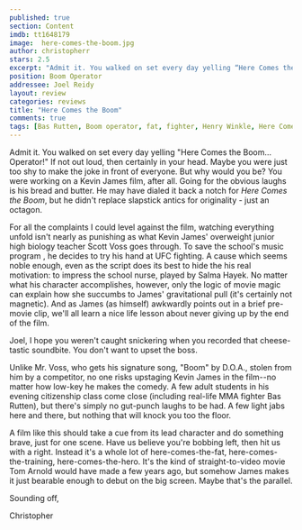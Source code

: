 ```yaml
---
published: true
section: Content
imdb: tt1648179
image:  here-comes-the-boom.jpg
author: christopherr
stars: 2.5
excerpt: "Admit it. You walked on set every day yelling “Here Comes the Boom… Operator!” If not out loud, then certainly in your head. Maybe you were just too shy to make the joke in front of everyone. But why would you be? You were working on a Kevin James film, after all. Going for the obvious laughs is his bread and butter. He may have dialed it back a notch for Here Comes the Boom, but he didn’t replace slapstick antics for originality – just an octagon."
position: Boom Operator
addressee: Joel Reidy 
layout: review
categories: reviews
title: "Here Comes the Boom"
comments: true
tags: [Bas Rutten, Boom operator, fat, fighter, Henry Winkle, Here Comes the Boom, Kevin James, MMA, Salma Hayek, UFC, Uncategorized]
---
```


Admit it. You walked on set every day yelling "Here Comes the Boom… Operator!" If not out loud, then certainly in your head. Maybe you were just too shy to make the joke in front of everyone. But why would you be? You were working on a Kevin James film, after all. Going for the obvious laughs is his bread and butter. He may have dialed it back a notch for _Here Comes the Boom_, but he didn't replace slapstick antics for originality - just an octagon.

For all the complaints I could level against the film, watching everything unfold isn't nearly as punishing as what Kevin James' overweight junior high biology teacher Scott Voss goes through. To save the school's music program , he decides to try his hand at UFC fighting. A cause which seems noble enough, even as the script does its best to hide the his real motivation: to impress the school nurse, played by Salma Hayek. No matter what his character accomplishes, however, only the logic of movie magic can explain how she succumbs to James' gravitational pull (it's certainly not magnetic). And as James (as himself) awkwardly points out in a brief pre-movie clip, we'll all learn a nice life lesson about never giving up by the end of the film.

Joel, I hope you weren't caught snickering when you recorded that cheese-tastic soundbite. You don't want to upset the boss.

Unlike Mr. Voss, who gets his signature song, "Boom" by D.O.A., stolen from him by a competitor, no one risks upstaging Kevin James in the film--no matter how low-key he makes the comedy. A few adult students in his evening citizenship class come close (including real-life MMA fighter Bas Rutten), but there's simply no gut-punch laughs to be had. A few light jabs here and there, but nothing that will knock you too the floor.

A film like this should take a cue from its lead character and do something brave, just for one scene. Have us believe you're bobbing left, then hit us with a right. Instead it's a whole lot of here-comes-the-fat, here-comes-the-training, here-comes-the-hero. It's the kind of straight-to-video movie Tom Arnold would have made a few years ago, but somehow James makes it just bearable enough to debut on the big screen. Maybe that's the parallel.

Sounding off,

Christopher